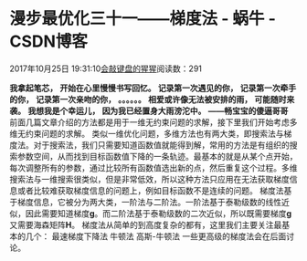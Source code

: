 
# 漫步最优化三十一——梯度法 - 蜗牛 - CSDN博客


2017年10月25日 19:31:10[会敲键盘的猩猩](https://me.csdn.net/u010182633)阅读数：291



$\textbf{我拿起笔芯，}$
$\textbf{开始在心里慢慢书写回忆。}$
$\textbf{记录第一次遇见的你，}$
$\textbf{记录第一次牵手的你，}$
$\textbf{记录第一次亲吻的你，}$
$\textbf{。。。。。。}$
$\textbf{相爱或许像无法被安排的雨，}$
$\textbf{可能随时来袭。}$
$\textbf{我想我是个幸运儿，}$
$\textbf{因为我已经置身大雨滂沱中。}$
$\textbf{——畅宝宝的傻逼哥哥}$
前面几篇文章介绍的方法都是用于一维无约束问题的求解，接下里我们开始考虑多维无约束问题的求解。
类似一维优化问题，多维方法也有两大类，即搜索法与梯度法。对于搜索法，我们只需要知道函数值就能得到解，常用的方法是有组织的搜索参数空间，从而找到目标函数值下降的一条轨迹。最基本的就是从某个点开始，每次调整所有的参数，通过比较所有函数值选出新的点，然后重复这个过程。多维搜索法与一维搜索很类似，但是非常低效，所以这种方法只应用在无法获取梯度信息或者比较难获取梯度信息的问题上，例如目标函数不是连续的问题。
梯度法基于梯度信息，它被分为两大类，一阶法与二阶法。一阶法基于泰勒级数的线性近似，因此需要知道梯度$\mathbf{g}$。而二阶法基于泰勒级数的二次近似，所以既需要梯度$\mathbf{g}$又需要海森矩阵$\mathbf{H}$。
梯度法从简单的到高度复杂的都有，这里我们主要关注最基本的几个：
最速梯度下降法
牛顿法
高斯-牛顿法
一些更高级的梯度法会在后面讨论。

